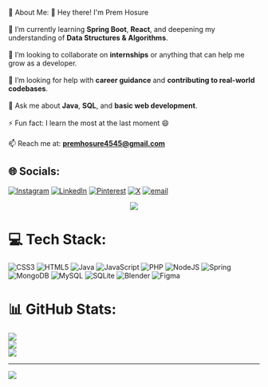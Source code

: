 💫 About Me:
👋 Hey there! I'm Prem Hosure  <br><br>🌱 I’m currently learning **Spring Boot**, **React**, and deepening my understanding of **Data Structures & Algorithms**.  <br><br>👯 I’m looking to collaborate on **internships** or anything that can help me grow as a developer.  <br><br>🤝 I’m looking for help with **career guidance** and **contributing to real-world codebases**.  <br><br>💬 Ask me about **Java**, **SQL**, and **basic web development**.  <br><br>⚡ Fun fact: I learn the most at the last moment 😄  <br><br>📫 Reach me at: **premhosure4545@gmail.com**<br>


## 🌐 Socials:
[![Instagram](https://img.shields.io/badge/Instagram-%23E4405F.svg?logo=Instagram&logoColor=white)](https://instagram.com/prem_hosure) [![LinkedIn](https://img.shields.io/badge/LinkedIn-%230077B5.svg?logo=linkedin&logoColor=white)](https://linkedin.com/in/prem-hosure) [![Pinterest](https://img.shields.io/badge/Pinterest-%23E60023.svg?logo=Pinterest&logoColor=white)](https://pinterest.com/PremHosure45) [![X](https://img.shields.io/badge/X-black.svg?logo=X&logoColor=white)](https://x.com/@PremHosure) [![email](https://img.shields.io/badge/Email-D14836?logo=gmail&logoColor=white)](mailto:premhosure4545@gmail.com)

<div align="center">
  <img src="https://capsule-render.vercel.app/api?type=rect&color=gradient&text=🚀Boot-%20up%20Style&fontAlign=50&fontSize=30&height=100" />
</div>

# 💻 Tech Stack:
![CSS3](https://img.shields.io/badge/css3-%231572B6.svg?style=for-the-badge&logo=css3&logoColor=white) ![HTML5](https://img.shields.io/badge/html5-%23E34F26.svg?style=for-the-badge&logo=html5&logoColor=white) ![Java](https://img.shields.io/badge/java-%23ED8B00.svg?style=for-the-badge&logo=openjdk&logoColor=white) ![JavaScript](https://img.shields.io/badge/javascript-%23323330.svg?style=for-the-badge&logo=javascript&logoColor=%23F7DF1E) ![PHP](https://img.shields.io/badge/php-%23777BB4.svg?style=for-the-badge&logo=php&logoColor=white) ![NodeJS](https://img.shields.io/badge/node.js-6DA55F?style=for-the-badge&logo=node.js&logoColor=white) ![Spring](https://img.shields.io/badge/spring-%236DB33F.svg?style=for-the-badge&logo=spring&logoColor=white) ![MongoDB](https://img.shields.io/badge/MongoDB-%234ea94b.svg?style=for-the-badge&logo=mongodb&logoColor=white) ![MySQL](https://img.shields.io/badge/mysql-4479A1.svg?style=for-the-badge&logo=mysql&logoColor=white) ![SQLite](https://img.shields.io/badge/sqlite-%2307405e.svg?style=for-the-badge&logo=sqlite&logoColor=white) ![Blender](https://img.shields.io/badge/blender-%23F5792A.svg?style=for-the-badge&logo=blender&logoColor=white) ![Figma](https://img.shields.io/badge/figma-%23F24E1E.svg?style=for-the-badge&logo=figma&logoColor=white)

# 📊 GitHub Stats:
![](https://github-readme-stats.vercel.app/api?username=premhosure&theme=aura_dark&hide_border=false&include_all_commits=false&count_private=false)<br/>
![](https://nirzak-streak-stats.vercel.app/?user=premhosure&theme=aura_dark&hide_border=false)<br/>
![](https://github-readme-stats.vercel.app/api/top-langs/?username=premhosure&theme=aura_dark&hide_border=false&include_all_commits=false&count_private=false&layout=compact)

---
[![](https://visitcount.itsvg.in/api?id=premhosure&icon=0&color=0)](https://visitcount.itsvg.in)

<!-- Proudly created with GPRM ( https://gprm.itsvg.in ) -->
